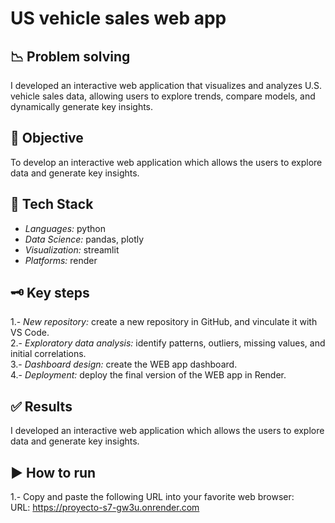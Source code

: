 # US vehicle sales web app

## 📉 Problem solving
I developed an interactive web application that visualizes and analyzes U.S. vehicle sales data, allowing users to explore trends, compare models, and dynamically generate key insights.

## 🎯 Objective
To develop an interactive web application which allows the users to explore data and generate key insights.

## 🚀 Tech Stack
- *Languages:* python 
- *Data Science:* pandas, plotly
- *Visualization:* streamlit
- *Platforms:* render

## 🗝️ Key steps
1.- *New repository:* create a new repository in GitHub, and vinculate it with VS Code.  
2.- *Exploratory data analysis:* identify patterns, outliers, missing values, and initial correlations.  
3.- *Dashboard design:* create the WEB app dashboard.  
4.- *Deployment:* deploy the final version of the WEB app in Render.  

## ✅ Results
I developed an interactive web application which allows the users to explore data and generate key insights.

## ▶️ How to run
1.- Copy and paste the following URL into your favorite web browser:  
URL: https://proyecto-s7-gw3u.onrender.com
